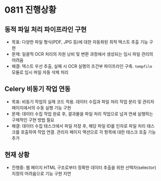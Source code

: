 
# 0811 진행상황

## 동적 파일 처리 파이프라인 구현

- 목표: 다양한 파일 형식(PDF, JPG 등)에 대한 자동화된 최적 텍스트 추출 기능 구현
- 문제: 일괄적 OCR 처리의 자원 낭비 및 변환 과정에서 생성되는 임시 파일 관리의 어려움
- 해결: 텍스트 우선 추출, 실패 시 OCR 실행의 조건부 파이프라인 구축. `tempfile` 모듈로 임시 파일 자동 삭제 처리

## Celery 비동기 작업 연동

- 목표: 비동기 작업의 실제 코드 적용. 데이터 수집과 파일 처리 작업 분리 및 관리자 페이지에서의 수동 실행 기능 구현
- 문제: 데이터 수집 작업 완료 후, 결과물을 파일 처리 작업으로 넘겨 연쇄 실행하는 구체적인 구현 방법 필요
- 해결: 데이터 수집 태스크에서 파일 저장 후, 해당 파일 ID를 인자로 파일 처리 태스크를 호출하여 작업 연결. 관리자 페이지 액션으로 각 항목에 대한 태스크 호출 기능 추가

## 현재 상황

- 진행중: 웹 페이지 HTML 구조로부터 정확한 데이터 추출을 위한 선택자(selector) 지정의 어려움으로 기능 구현 지연
